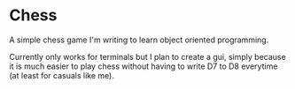 # Chess
A simple chess game I'm writing to learn object oriented programming.

Currently only works for terminals but I plan to create a gui, simply because it is much easier to play chess without having to write D7 to D8 everytime (at least for casuals like me).

